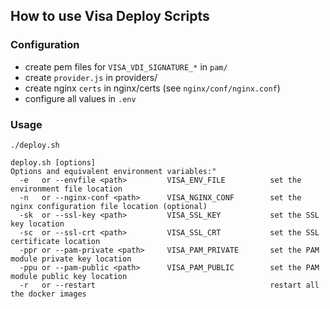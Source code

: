 ## How to use Visa Deploy Scripts

### Configuration

- create pem files for `VISA_VDI_SIGNATURE_*` in `pam/`
- create `provider.js` in providers/
- create nginx `certs` in nginx/certs (see `nginx/conf/nginx.conf`)
- configure all values in `.env`

### Usage

```
./deploy.sh
```

```
deploy.sh [options]
Options and equivalent environment variables:"
  -e   or --envfile <path>         VISA_ENV_FILE          set the environment file location
  -n   or --nginx-conf <path>      VISA_NGINX_CONF        set the nginx configuration file location (optional)
  -sk  or --ssl-key <path>         VISA_SSL_KEY           set the SSL key location
  -sc  or --ssl-crt <path>         VISA_SSL_CRT           set the SSL certificate location
  -ppr or --pam-private <path>     VISA_PAM_PRIVATE       set the PAM module private key location
  -ppu or --pam-public <path>      VISA_PAM_PUBLIC        set the PAM module public key location
  -r   or --restart                                       restart all the docker images
```